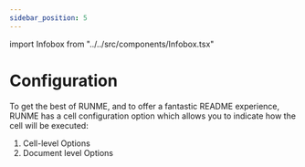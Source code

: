 ```yaml
---
sidebar_position: 5
---
```


import Infobox from "../../src/components/Infobox.tsx"

# Configuration

To get the best of RUNME, and to offer a fantastic README experience, RUNME has a cell configuration option which allows you to indicate how the cell will be executed:

1. Cell-level Options
2. Document level Options